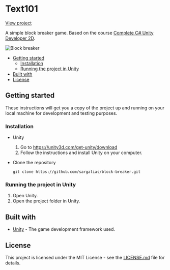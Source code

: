 # Text101
[View project](https://sargalias-block-breaker.netlify.com/)

A simple block breaker game. Based on the course [Complete C# Unity Developer 2D](https://www.udemy.com/unitycourse/).

![Block breaker](block-breaker.png)

- [Getting started](#getting-started)
  - [Installation](#installation)
  - [Running the project in Unity](#running-the-project-in-unity)
- [Built with](#built-with)
- [License](#license)

## Getting started

These instructions will get you a copy of the project up and running on your local machine for development and testing purposes.

### Installation

- Unity
  1. Go to https://unity3d.com/get-unity/download
  2. Follow the instructions and install Unity on your computer.

- Clone the repository

  ```
  git clone https://github.com/sargalias/block-breaker.git
  ```

### Running the project in Unity

1. Open Unity.
2. Open the project folder in Unity.

## Built with

- [Unity](https://unity.com/) - The game development framework used.

## License

This project is licensed under the MIT License - see the [LICENSE.md](LICENSE.md) file for details.


